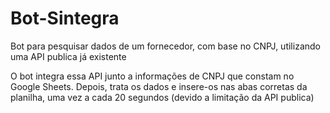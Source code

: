 # Bot-Sintegra
Bot para pesquisar dados de um fornecedor, com base no CNPJ, utilizando uma API publica já existente

O bot integra essa API junto a informações de CNPJ que constam no Google Sheets. Depois, trata os dados e insere-os nas abas corretas da planilha, uma vez a cada 20 segundos (devido a limitação da API publica)

